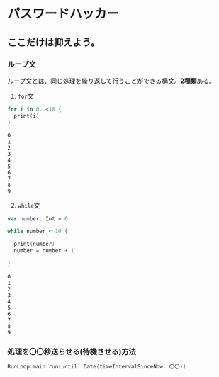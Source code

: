 # パスワードハッカー
## ここだけは抑えよう。
### ループ文
ループ文とは、同じ処理を繰り返して行うことができる構文。**2種類**ある。

1. `for`文

```swift
for i in 0..<10 {
  print(i) 
}
```
```
0
1
2
3
4
5
6
7
8
9
```

2. `while`文

```swift
var number: Int = 0

while number < 10 {

  print(number)  
  number = number + 1
  
}
```
```
0
1
2
3
4
5
6
7
8
9
```

### 処理を〇〇秒送らせる(待機させる)方法
```swift
RunLoop.main.run(until: Date(timeIntervalSinceNow: 〇〇))
```
